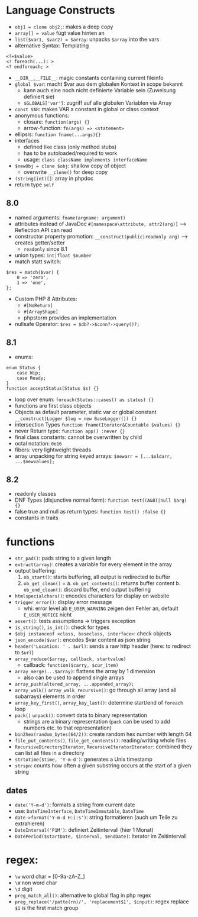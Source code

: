 # Language Constructs
- `obj1 = clone obj2;`: makes a deep copy
- `array[] = value` fügt value hinten an
- `list($var1, $var2) = $array`: unpacks `$array` into the vars
- alternative Syntax: Templating
```
<?=$value>
<? foreach(...): >
<? endforeach; >
```
- `__DIR__`,`__FILE__`: magic constants containing current fileinfo
- `global $var`: macht $var aus dem globalen Kontext in scope bekannt
    - kann auch eine noch nicht definierte Variable sein (Zuweisung definiert sie)
    - `$GLOBALS['var']`: zugriff auf alle globalen Variablen via Array
- `const VAR`: makes VAR a constant in global or class context
- anonymous functions:
    - closure: `function(args) {}`
    - arrow-function: `fn(args) => <statement>`
- ellipsis: `function fname(...args){}`
- interfaces
  - defined like class (only method stubs)
  - has to be autoloaded/required to work
  - usage: `class className implements interfaceName`
- `$newObj = clone $obj`: shallow copy of object
  - overwrite `__clone()` for deep copy
- `(string|int)[]`: array in phpdoc
- return type `self`

## 8.0
- named arguments: `fname(argname: argument)`
- attributes instead of JavaDoc `#[namespace\attribute, attr2(arg)]` --> Reflection API can read
- constructor property promotion: `__construct(public|readonly arg)` --> creates getter/setter
    - `readonly` since 8.1
- union types: `int|float $number`
- match statt switch: 
```
$res = match($var) {
    0 => 'zero',
    1 => 'one',
};
```
- Custom PHP 8 Attributes:
  - `#[NoReturn]`
  - `#[ArrayShape]`
  - phpstorm provides an implementation
- nullsafe Operator: `$res = $db?->$conn?->query()?;`
## 8.1
- enums:
```
enum Status {
    case Wip;
    case Ready;
}
function acceptStatus(Status $s) {}
```
- loop over enum: `foreach(Status::cases() as status) {}`
- functions are first class objects
- Objects as default parameter, static var or global constant `__construct(Logger $log = new BaseLogger()) {}`
- intersection Types `function fname(Iterator&Countable $values) {}`
- never Return type: `function app() :never {}`
- final class constants: cannot be overwritten by child
- octal notation: `0o16`
- fibers: very lightweight threads
- array unpacking for string keyed arrays: `$newarr = [...$oldarr, ...$newvalues];`

## 8.2
- readonly classes
- DNF Types (disjunctive normal form): `function test((A&B)|null $arg) {}`
- false true and null as return types: `function test() :false {}`
- constants in traits

# functions
- `str_pad()`: pads string to a given length
- `extract(array)`: creates a variable for every element in the array
- output buffering: 
    1. `ob_start()`: starts buffering, all output is redirected to buffer 
    2. `ob_get_clean()` =
        a. `ob_get_contents()`: returns buffer content
        b. `ob_end_clean()`: discard buffer, end output buffering
- `htmlspecialchars()`: encodes characters for display on website
- `trigger_error()`: display error message
    - whi: error level ab `E_USER_WARNING` zeigen den Fehler an, default `E_USER_NOTICE` nicht
- `assert()`: tests assumptions -> triggers exception
- `is_string()`, `is_int()`: check for types
- `$obj instanceof <class, baseclass, interface>`: check objects
- `json_encode($var)`: encodes $var content as json string 
- `header('Location: ' . $url)`: sends a raw http header (here: to redirect to `$url`)
- `array_reduce($array, callback, startvalue)`
    - callback: `function($carry, $cur_item)`
- `array_merge(...$array)`: flattens the array by 1 dimension
  - also can be used to append single arrays
- `array_push(altered_array, ...appended_array);`
- `array_walk()` `array_walk_recursive()`: go through all array (and all subarrays) elements in order
- `array_key_first()`, `array_key_last()`: determine start/end of `foreach` loop
- `pack()` `unpack()`: convert data to binary representation
  - strings are a binary representation (`pack` can be used to add numbers etc. to that representation)
- `bin2hex(random_bytes(64/2))`: create random hex number with length 64
- `file_put_contents()`, `file_get_contents()`: reading/writing whole files
- `RecursiveDirectoryIterator`, `RecursiveIteratorIterator`: combined they can list all files in a directory
- `strtotime($time, 'Y-m-d')`: generates a Unix timestamp
- `strspn`: counts how often a given substring occurs at the start of a given string

## dates
- `date('Y-m-d')`: formats a string from current date
- use: `DateTimeInterface`, `DateTimeImmutable`, `DateTime`
- `date->format('Y-m-d H:i:s')`: string formatieren (auch um Teile zu extrahieren)
- `DateInterval('P1M')`: definiert Zeitintervall (hier 1 Monat)
- `DatePeriod($startDate, $interval, $endDate)`: Iterator im Zeitintervall

# regex:
  - `\w` word char = [0-9a-zA-Z_]
  - `\W` non word char
  - `\d` digit
- `preg_match_all()`: alternative to global flag in php regex
- `preg_replace('/patte(rn)/', 'replacement$1', $input)`: regex replace `$1` is the first match group